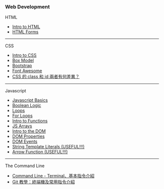 ### Web Development

HTML
* [Intro to HTML](http://webdev.slides.com/coltsteele/deck-7-50#/)
* [HTML Forms](http://webdev.slides.com/coltsteele/deck-8-51#/)

---

CSS
* [Intro to CSS](http://webdev.slides.com/coltsteele/deck-7-10-53)
* [Box Model](http://webdev.slides.com/coltsteele/deck-7-10-11-12-13-56)
* [Bootstrap](https://getbootstrap.com/)
* [Font Awesome](https://fontawesome.com/start)
* [CSS 的 class 和 id 兩者有何差異？](https://github.com/Chiehcode/Web_Development/blob/master/CSS/CSS%20%E7%9A%84%20class%20%E5%92%8C%20id%20%E5%85%A9%E8%80%85%E6%9C%89%E4%BD%95%E5%B7%AE%E7%95%B0%3F.md)

---

Javascript
* [Javascript Basics](http://webdev.slides.com/coltsteele/javascript-basics-57)
* [Boolean Logic](http://webdev.slides.com/coltsteele/deck-4-47)
* [Loops](http://webdev.slides.com/coltsteele/loops-58)
* [For Loops](http://webdev.slides.com/coltsteele/loops-18-59)
* [Intro to Functions](http://webdev.slides.com/coltsteele/javascript-basics-20-21-22-23-64)
* [JS Arrays](http://webdev.slides.com/coltsteele/javascript-basics-20-61)
* [Intro to the DOM](http://webdev.slides.com/coltsteele/intro-to-the-dom-70)
* [DOM Properties](http://webdev.slides.com/coltsteele/deck-30-31-72#/6)
* [DOM Events](http://webdev.slides.com/coltsteele/dom-events-73)
* [String Template Literals (USEFUL!!!)](https://github.com/Chiehcode/Web_Development/blob/master/Javascript/String%20Template%20Literals%20(USEFUL!!!).md)
* [Arrow Function (USEFUL!!!)](https://github.com/Chiehcode/Web_Development/blob/master/Javascript/Arrow%20Function.md)

---

The Command Line
* [Command Line - Terminal、基本指令介紹](https://yakimhsu.com/project/project_w1_CommandLine.html)
* [Git 教學：終端機及常用指令介紹](https://gitbook.tw/chapters/command-line/command-line.html)
